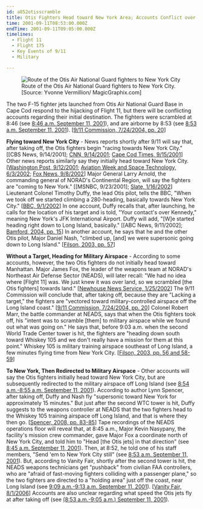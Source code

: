 ```yaml
---
id: a852otisscramble
title: Otis Fighters Head toward New York Area; Accounts Conflict over Exact Destination
time: 2001-09-11T08:53:00.000Z
endTime: 2001-09-11T09:05:00.000Z
timelines:
  - Flight 11
  - Flight 175
  - Key Events of 9/11
  - Military

---
```


<figure class="image">
  <img alt="Route of the Otis Air National Guard fighters to New York City" src="//i2.wp.com/cdn.historycommons.org/images/events/281_map_otisflight2050081722-9162.jpg" />
  <figcaption>Route of the Otis Air National Guard fighters to New York City.<br>[Source: Yvonne Vermillion/ MagicGraphix.com]</figcaption>
</figure>

The two F-15 fighter jets launched from Otis Air National Guard Base in Cape Cod respond to the hijacking of Flight 11, but there will be conflicting accounts regarding their initial destination. The fighters were scrambled at 8:46 (see [8:46 a.m. September 11, 2001](/timeline/#a846scramble)), and are airborne by 8:53 (see [8:53 a.m. September 11, 2001](/timeline/#a852otistakeoff)). [[9/11 Commission, 7/24/2004, pp. 20][1]]

**Flying toward New York City** - News reports shortly after 9/11 will say that, after taking off, the Otis fighters begin "racing towards New York City." [[CBS News, 9/14/2001]; [CNN, 9/14/2001][2]; [Cape Cod Times, 9/15/2001][3]] Other news reports similarly say they initially head toward New York City. [[Washington Post, 9/12/2001][4]; [Aviation Week and Space Technology, 6/3/2002][5]; [Fox News, 9/8/2002][6]] Major General Larry Arnold, the commanding general of NORAD's Continental Region, will say the fighters are "coming to New York." [[MSNBC, 9/23/2001]; [Slate, 1/16/2002][7]] Lieutenant Colonel Timothy Duffy, the lead Otis pilot, tells the BBC, "When we took off we started climbing a 280-heading, basically towards New York City." [[BBC, 9/1/2002][8]] In one account, Duffy recalls that, after launching, he calls for the location of his target and is told, "Your contact's over Kennedy," meaning New York's JFK International Airport. Duffy will add, "[W]e started heading right down to Long Island, basically." [[ABC News, 9/11/2002]; [Bamford, 2004, pp. 15][9]] In another account, he says that he and the other Otis pilot, Major Daniel Nash, "climbed up, [and] we were supersonic going down to Long Island." [[Filson, 2003, pp. 57][10]]

**Without a Target, Heading for Military Airspace** - According to some accounts, however, the two Otis fighters do not initially head toward Manhattan. Major James Fox, the leader of the weapons team at NORAD's Northeast Air Defense Sector (NEADS), will later recall: "We had no idea where [Flight 11] was. We just knew it was over land, so we scrambled [the Otis fighters] towards land." [[Newhouse News Service, 1/25/2002][11]] The 9/11 Commission will conclude that, after taking off, because they are "Lacking a target," the fighters are "vectored toward military-controlled airspace off the Long Island coast." [[9/11 Commission, 7/24/2004, pp. 20][1]] Colonel Robert Marr, the battle commander at NEADS, says that when the Otis fighters took off, his "intent was to scramble [them] to military airspace while we found out what was going on." He says that, before 9:03 a.m. when the second World Trade Center tower is hit, the fighters are "heading down south toward Whiskey 105 and we don't really have a mission for them at this point." Whiskey 105 is military training airspace southeast of Long Island, a few minutes flying time from New York City. [[Filson, 2003, pp. 56 and 58-59][10]]

**To New York, Then Redirected to Military Airspace** - Other accounts will say the Otis fighters initially head toward New York City, but are subsequently redirected to the military airspace off Long Island (see [8:54 a.m.-8:55 a.m. September 11, 2001](/timeline/#a854newheading)). According to author Lynn Spencer, after taking off, Duffy and Nash fly "supersonic toward New York for approximately 15 minutes." But just after the second WTC tower is hit, Duffy suggests to the weapons controller at NEADS that the two fighters head to the Whiskey 105 training airspace off Long Island, and that is where they then go. [[Spencer, 2008, pp. 83-85][12]] Tape recordings of the NEADS operations floor will reveal that, at 8:45 a.m., Major Kevin Nasypany, the facility's mission crew commander, gave Major Fox a coordinate north of New York City, and told him to "Head [the Otis jets] in that direction" (see [8:45 a.m. September 11, 2001](/timeline/#a845neadsorders)). Then, at 8:52, he told one of his staff members, "Send 'em to New York City still" (see [8:53 a.m. September 11, 2001](/timeline/#a852otistakeoff)). But, according to Vanity Fair, shortly after the second tower is hit, the NEADS weapons technicians get "pushback" from civilian FAA controllers, who are "afraid of fast-moving fighters colliding with a passenger plane," so the two fighters are directed to a "holding area" just off the coast, near Long Island (see [9:09 a.m.-9:13 a.m. September 11, 2001](/timeline/#a908overocean)). [[Vanity Fair, 8/1/2006][13]] Accounts are also unclear regarding what speed the Otis jets fly at after taking off (see [(8:53 a.m.-9:05 a.m.) September 11, 2001](/timeline/#a853flytowardny)). 

[1]: https://web.archive.org/web/20041020144854/http://www.decloah.com/mirrors/9-11/911_Report.txt
[2]: http://edition.cnn.com/TRANSCRIPTS/0109/14/se.67.html
[3]: https://web.archive.org/web/20020602065749/http://www.capecodonline.com/cctimes/archives/2001/sep/15/reportotis15.htm
[4]: https://www.washingtonpost.com/wp-srv/nation/articles/timeline.html
[5]: https://web.archive.org/web/20020917072642/http://www.aviationnow.com/content/publication/awst/20020603/avi_stor.htm
[6]: https://web.archive.org/web/20020913120346/http://www.foxnews.com/story/0,2933,62359,00.html
[7]: https://slate.com/news-and-politics/2002/01/the-military-screw-up-nobody-talks-about.html
[8]: https://web.archive.org/web/20040701101430/http://www.mnet.co.za/CarteBlanche/Display/Display.asp?Id=2063
[9]: https://www.amazon.com/exec/obidos/ASIN/0385506724/centerforcoop-20
[10]: https://www.amazon.com/exec/obidos/ASIN/061512416X/centerforcoop-20/
[11]: https://web.archive.org/web/20020219050126/http://www.newhouse.com/archive/story1a012802.html
[12]: https://www.amazon.com/exec/obidos/ASIN/1416559256/centerforcoop-20
[13]: https://www.vanityfair.com/news/2006/08/norad200608
